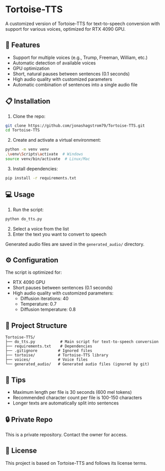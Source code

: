 # Tortoise-TTS

A customized version of Tortoise-TTS for text-to-speech conversion with support for various voices, optimized for RTX 4090 GPU.

## 🚀 Features

- Support for multiple voices (e.g., Trump, Freeman, William, etc.)
- Automatic detection of available voices
- GPU optimization
- Short, natural pauses between sentences (0.1 seconds)
- High audio quality with customized parameters
- Automatic combination of sentences into a single audio file

## 📋 Installation

1. Clone the repo:
```bash
git clone https://github.com/jonashagstrom79/Tortoise-TTS.git
cd Tortoise-TTS
```

2. Create and activate a virtual environment:
```bash
python -m venv venv
.\venv\Scripts\activate  # Windows
source venv/bin/activate  # Linux/Mac
```

3. Install dependencies:
```bash
pip install -r requirements.txt
```

## 💻 Usage

1. Run the script:
```bash
python do_tts.py
```

2. Select a voice from the list
3. Enter the text you want to convert to speech

Generated audio files are saved in the `generated_audio/` directory.

## ⚙️ Configuration

The script is optimized for:
- RTX 4090 GPU
- Short pauses between sentences (0.1 seconds)
- High audio quality with customized parameters:
  - Diffusion iterations: 40
  - Temperature: 0.7
  - Diffusion temperature: 0.8

## 📁 Project Structure

```
Tortoise-TTS/
├── do_tts.py           # Main script for text-to-speech conversion
├── requirements.txt    # Dependencies
├── .gitignore         # Ignored files
├── tortoise/          # Tortoise-TTS library
├── voices/            # Voice files
└── generated_audio/   # Generated audio files (ignored by git)
```

## 📝 Tips

- Maximum length per file is 30 seconds (600 mel tokens)
- Recommended character count per file is 100-150 characters
- Longer texts are automatically split into sentences

## 🔒 Private Repo

This is a private repository. Contact the owner for access.

## 📄 License

This project is based on Tortoise-TTS and follows its license terms.
